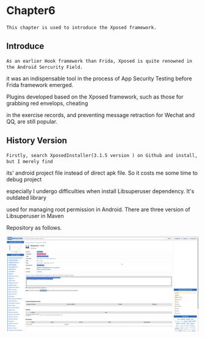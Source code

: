 # Chapter6 
    This chapter is used to introduce the Xposed framework.

## Introduce

    As an earlier Hook framework than Frida, Xposed is quite renowned in the Android Sercurity Field.

it was an indispensable tool in the process of App Security Testing before Frida framework emerged.

Plugins developed based on the Xposed framework, such as those for grabbing red envelops, cheating 

in the exercise records, and preventing message retraction for Wechat and QQ, are still popular.

## History Version

    Firstly, search XposedInstaller(3.1.5 version ) on Github and install, but I merely find 

its' android project file instead of direct apk file. So it costs me some time to debug project

especially I undergo difficulties when install Libsuperuser dependency. It's outdated library 

used for managing root permission in Android. There are three version of Libsuperuser in Maven 

Repository as follows.

![maven repository image of Libsuperuser](./image2.png)



